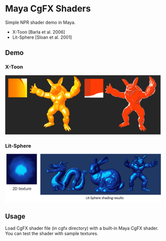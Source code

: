 
Maya CgFX Shaders
====

Simple NPR shader demo in Maya.
* X-Toon [Barla et al. 2006]
* Lit-Sphere [Sloan et al. 2001]

## Demo
### X-Toon
![X-Toon](XToon/results/XToon.png)

### Lit-Sphere
![Lit-Sphere](LitSphere/results/LitSphere.png)

## Usage

Load CgFX shader file (in cgfx directory) with a built-in Maya CgFX shader.
You can test the shader with sample textures.
